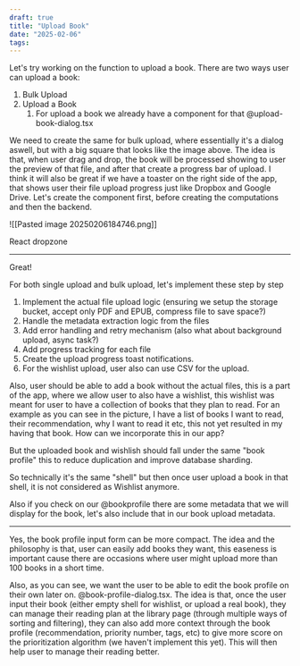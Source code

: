 ```yaml
---
draft: true
title: "Upload Book"
date: "2025-02-06"
tags: 
---
```

Let's try working on the function to upload a book. There are two ways user can upload a book: 
1. Bulk Upload 
2. Upload a Book 
	1. For upload a book we already have a component for that @upload-book-dialog.tsx 

We need to create the same for bulk upload, where essentially it's a dialog aswell, but with a big square that looks like the image above. The idea is that, when user drag and drop, the book will be processed showing to user the preview of that file, and after that create a progress bar of upload. I think it will also be great if we have a toaster on the right side of the app, that shows user their file upload progress just like Dropbox and Google Drive. Let's create the component first, before creating the computations and then the backend.

![[Pasted image 20250206184746.png]]

React dropzone

-----



Great!  
  
For both single upload and bulk upload, let's implement these step by step  
  
1. Implement the actual file upload logic (ensuring we setup the storage bucket, accept only PDF and EPUB, compress file to save space?)  
2. Handle the metadata extraction logic from the files  
3. Add error handling and retry mechanism (also what about background upload, async task?)  
4. Add progress tracking for each file  
5. Create the upload progress toast notifications. 
6. For the wishlist upload, user also can use CSV for the upload.  
  
Also, user should be able to add a book without the actual files, this is a part of the app, where we allow user to also have a wishlist, this wishlist was meant for user to have a collection of books that they plan to read. For an example as you can see in the picture, I have a list of books I want to read, their recommendation, why I want to read it etc, this not yet resulted in my having that book. How can we incorporate this in our app?

But the uploaded book and wishlish should fall under the same "book profile" this to reduce duplication and improve database sharding.  
  
So technically it's the same "shell" but then once user upload a book in that shell, it is not considered as Wishlist anymore.

Also if you check on our @bookprofile there are some metadata that we will display for the book, let's also include that in our book upload metadata.



--------
Yes, the book profile input form can be more compact. The idea and the philosophy is that, user can easily add books they want, this easeness is important cause there are occasions where user might upload more than 100 books in a short time.  
  
Also, as you can see, we want the user to be able to edit the book profile on their own later on. @book-profile-dialog.tsx. The idea is that, once the user input their book (either empty shell for wishlist, or upload a real book), they can manage their reading plan at the library page (through multiple ways of sorting and filtering), they can also add more context through the book profile (recommendation, priority number, tags, etc) to give more score on the prioritization algorithm (we haven't implement this yet). This will then help user to manage their reading better.

